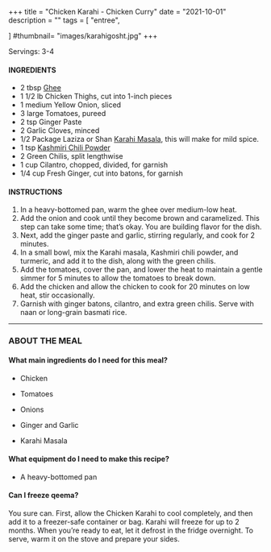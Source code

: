 +++
title = "Chicken Karahi - Chicken Curry"
date = "2021-10-01"
description = ""
tags = [
    "entree",
  
]
#thumbnail= "images/karahigosht.jpg"
+++

Servings: 3-4 <!--more-->

#### INGREDIENTS 

* 2 tbsp [Ghee](https://amzn.to/2ZkJkrW)
* 1 1/2 lb Chicken Thighs, cut into 1-inch pieces
* 1 medium Yellow Onion, sliced
* 3 large Tomatoes, pureed 
* 2 tsp Ginger Paste
* 2 Garlic Cloves, minced
* 1/2 Package Laziza or Shan [Karahi Masala](https://amzn.to/2MYzcmx), this will make for mild spice. 
* 1 tsp [Kashmiri Chili Powder](https://amzn.to/3jP2lMC) 
* 2 Green Chilis, split lengthwise
* 1 cup Cilantro, chopped, divided, for garnish 
* 1/4 cup Fresh Ginger, cut into batons, for garnish

#### INSTRUCTIONS 

1. In a heavy-bottomed pan, warm the ghee over medium-low heat.
2. Add the onion and cook until they become brown and caramelized. This step can take some time; that’s okay. You are building flavor for the dish. 
3. Next, add the ginger paste and garlic, stirring regularly, and cook for 2 minutes.
4. In a small bowl, mix the Karahi masala, Kashmiri chili powder, and turmeric, and add it to the dish, along with the green chilis. 
5. Add the tomatoes, cover the pan, and lower the heat to maintain a gentle simmer for 5 minutes to allow the tomatoes to break down. 
6. Add the chicken and allow the chicken to cook for 20 minutes on low heat, stir occasionally. 
7. Garnish with ginger batons, cilantro, and extra green chilis. Serve with naan or long-grain basmati rice.

----

### ABOUT THE MEAL

#### What main ingredients do I need for this meal?

* Chicken 

* Tomatoes 

* Onions 

* Ginger and Garlic 

* Karahi Masala 

#### What equipment do I need to make this recipe?

* A heavy-bottomed pan 

#### Can I freeze qeema?

You sure can. First, allow the Chicken Karahi to cool completely, and then add it to a freezer-safe container or bag. Karahi will freeze for up to 2 months. When you’re ready to eat, let it defrost in the fridge overnight. To serve, warm it on the stove and prepare your sides.
